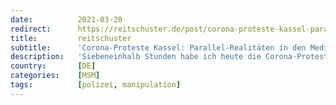 ```yaml
---
date:          2021-03-20
redirect:      https://reitschuster.de/post/corona-proteste-kassel-parallel-realitaeten-in-den-medien/
title:         reitschuster
subtitle:      'Corona-Proteste Kassel: Parallel-Realitäten in den Medien'
description:   'Siebeneinhalb Stunden habe ich heute die Corona-Proteste in Kassel verfolgt. Als ich dann Abends las, wie die großen Medien darüber berichteten, kam es mir vor, als sei ich in einer anderen Stadt gewesen.'
country:       [DE]
categories:    [MSM]
tags:          [polizei, manipulation]
---
```


